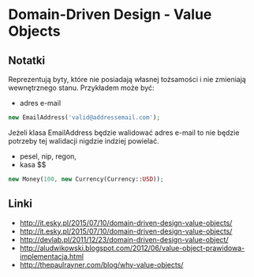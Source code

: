 # Domain-Driven Design - Value Objects

## Notatki

Reprezentują byty, które nie posiadają własnej tożsamości i nie zmieniają wewnętrznego stanu.
Przykładem może być:

- adres e-mail


```php
new EmailAddress('valid@addressemail.com');
```

Jeżeli klasa EmailAddress będzie walidować adres e-mail to nie będzie potrzeby tej walidacji nigdzie indziej powielać.

- pesel, nip, regon,
- kasa $$


```php
new Money(100, new Currency(Currency::USD));
```

## Linki

* http://it.esky.pl/2015/07/10/domain-driven-design-value-objects/
* http://it.esky.pl/2015/07/10/domain-driven-design-value-objects/
* http://devlab.pl/2011/12/23/domain-driven-design-value-object/
* http://aludwikowski.blogspot.com/2012/06/value-object-prawidowa-implementacja.html
* http://thepaulrayner.com/blog/why-value-objects/